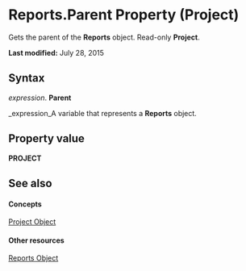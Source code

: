 
# Reports.Parent Property (Project)
Gets the parent of the  **Reports** object. Read-only **Project**.

 **Last modified:** July 28, 2015


## Syntax

 _expression_. **Parent**

 _expression_A variable that represents a  **Reports** object.


## Property value

 **PROJECT**


## See also


#### Concepts


 [Project Object](855c1ad9-0e84-f274-9e0e-2424e7cab447.md)
#### Other resources


 [Reports Object](a9f4a13b-1907-dbe8-8077-fb1226bb8bb9.md)
